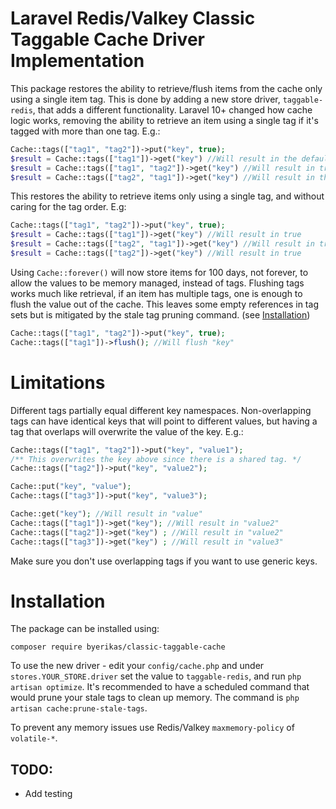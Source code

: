 # Laravel Redis/Valkey Classic Taggable Cache Driver Implementation
This package restores the ability to retrieve/flush items from the cache only using a single item tag. 
This is done by adding a new store driver, `taggable-redis`, that adds a different functionality.
Laravel 10+ changed how cache logic works, removing the ability to retrieve an item using a single tag if it's tagged with more than one tag. E.g.:
```php
Cache::tags(["tag1", "tag2"])->put("key", true);
$result = Cache::tags(["tag1"])->get("key") //Will result in the default value (null)
$result = Cache::tags(["tag1", "tag2"])->get("key") //Will result in true
$result = Cache::tags(["tag2", "tag1"])->get("key") //Will result in the default value (null)
```
This restores the ability to retrieve items only using a single tag, and without caring for the tag order. E.g:
```php
Cache::tags(["tag1", "tag2"])->put("key", true);
$result = Cache::tags(["tag1"])->get("key") //Will result in true
$result = Cache::tags(["tag2", "tag1"])->get("key") //Will result in true
$result = Cache::tags(["tag2"])->get("key") //Will result in true
```
Using `Cache::forever()` will now store items for 100 days, not forever, to allow the values to be memory managed, instead of tags.
Flushing tags works much like retrieval, if an item has multiple tags, one is enough to flush the value out of the cache. This leaves some empty references in tag sets but is mitigated by the stale tag pruning command. (see [Installation](#installation))
```php
Cache::tags(["tag1", "tag2"])->put("key", true);
Cache::tags(["tag1"])->flush(); //Will flush "key"
```

# Limitations
Different tags partially equal different key namespaces. Non-overlapping tags can have identical keys that will point to different values, but having a tag that overlaps will overwrite the value of the key.  E.g.:
```php
Cache::tags(["tag1", "tag2"])->put("key", "value1");
/** This overwrites the key above since there is a shared tag. */
Cache::tags(["tag2"])->put("key", "value2");

Cache::put("key", "value");
Cache::tags(["tag3"])->put("key", "value3");

Cache::get("key"); //Will result in "value"
Cache::tags(["tag1"])->get("key"); //Will result in "value2"
Cache::tags(["tag2"])->get("key") ; //Will result in "value2"
Cache::tags(["tag3"])->get("key") ; //Will result in "value3"
```
Make sure you don't use overlapping tags if you want to use generic keys.

# Installation
The package can be installed using:
```
composer require byerikas/classic-taggable-cache
```
To use the new driver - edit your `config/cache.php` and under `stores.YOUR_STORE.driver` set the value to `taggable-redis`, and run `php artisan optimize`.
It's recommended to have a scheduled command that would prune your stale tags to clean up memory. The command is `php artisan cache:prune-stale-tags`.

To prevent any memory issues use Redis/Valkey `maxmemory-policy` of `volatile-*`.

## TODO:
- Add testing
